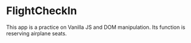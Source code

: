 # FlightCheckIn
This app is a practice on Vanilla JS and DOM manipulation. Its function is reserving airplane seats.
